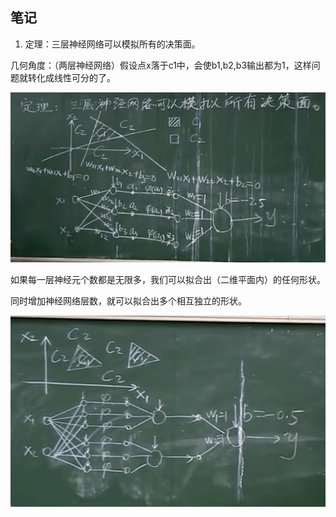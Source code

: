 ## 笔记
1. 定理：三层神经网络可以模拟所有的决策面。
 
 几何角度：（两层神经网络）假设点x落于c1中，会使b1,b2,b3输出都为1，这样问题就转化成线性可分的了。

 ![](assets/Pasted%20image%2020211202190057.png)
 
 如果每一层神经元个数都是无限多，我们可以拟合出（二维平面内）的任何形状。
 
 同时增加神经网络层数，就可以拟合出多个相互独立的形状。
 
![](assets/Pasted%20image%2020211202190830.png)